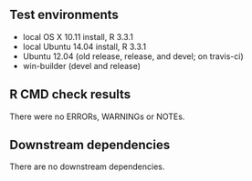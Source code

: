 ## Test environments
* local OS X 10.11 install, R 3.3.1
* local Ubuntu 14.04 install, R 3.3.1
* Ubuntu 12.04 (old release, release, and devel; on travis-ci)
* win-builder (devel and release)

## R CMD check results
There were no ERRORs, WARNINGs or NOTEs.

## Downstream dependencies
There are no downstream dependencies.